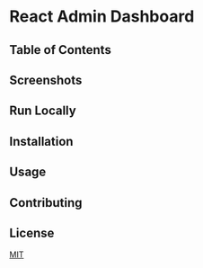 # React Admin Dashboard

## Table of Contents

## Screenshots

## Run Locally

## Installation

## Usage

## Contributing

## License
[MIT](https://github.com/eurislee/react_admin/blob/main/LICENSE)